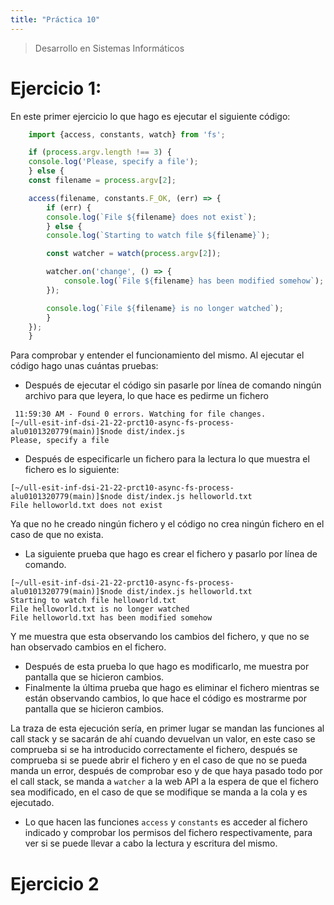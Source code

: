 ```yaml
---
title: "Práctica 10"
---
```


> Desarrollo en Sistemas Informáticos

# Ejercicio 1:

En este primer ejercicio lo que hago es ejecutar el siguiente código:

```typescript
    import {access, constants, watch} from 'fs';

    if (process.argv.length !== 3) {
    console.log('Please, specify a file');
    } else {
    const filename = process.argv[2];

    access(filename, constants.F_OK, (err) => {
        if (err) {
        console.log(`File ${filename} does not exist`);
        } else {
        console.log(`Starting to watch file ${filename}`);

        const watcher = watch(process.argv[2]);

        watcher.on('change', () => {
            console.log(`File ${filename} has been modified somehow`);
        });

        console.log(`File ${filename} is no longer watched`);
        }
    });
    }
```
Para comprobar y entender el funcionamiento del mismo.
Al ejecutar el código hago unas cuántas pruebas:
- Después de ejecutar el código sin pasarle por línea de comando ningún archivo para que leyera, lo que hace es pedirme un fichero
```shell 
 11:59:30 AM - Found 0 errors. Watching for file changes.
[~/ull-esit-inf-dsi-21-22-prct10-async-fs-process-alu0101320779(main)]$node dist/index.js 
Please, specify a file
```
- Después de especificarle un fichero para la lectura lo que muestra el fichero es lo siguiente:
```shell
[~/ull-esit-inf-dsi-21-22-prct10-async-fs-process-alu0101320779(main)]$node dist/index.js helloworld.txt
File helloworld.txt does not exist
```
Ya que no he creado ningún fichero y el código no crea ningún fichero en el caso de que no exista.

- La siguiente prueba que hago es crear el fichero y pasarlo por línea de comando.
```shell
[~/ull-esit-inf-dsi-21-22-prct10-async-fs-process-alu0101320779(main)]$node dist/index.js helloworld.txt
Starting to watch file helloworld.txt
File helloworld.txt is no longer watched
File helloworld.txt has been modified somehow
```
Y me muestra que esta observando los cambios del fichero, y que no se han observado cambios en el fichero.

- Después de esta prueba lo que hago es modificarlo, me muestra por pantalla que se hicieron cambios.
- Finalmente la última prueba que hago es eliminar el fichero mientras se están observando cambios, lo que hace el código es mostrarme por pantalla que se hicieron cambios.

La traza de esta ejecución sería, en primer lugar se mandan las funciones al call stack y se sacarán de ahí cuando devuelvan un valor, en este caso se comprueba si se ha introducido correctamente el fichero, después se comprueba si se puede abrir el fichero y en el caso de que no se pueda manda un error, después de comprobar eso y de que haya pasado todo por el call stack, se manda a `watcher` a la web API a la espera de que el fichero sea modificado, en el caso de que se modifique se manda a la cola y es ejecutado.
- Lo que hacen las funciones `access` y `constants` es acceder al fichero indicado y comprobar los permisos del fichero respectivamente, para ver si se puede llevar a cabo la lectura y escritura del mismo.

# Ejercicio 2


